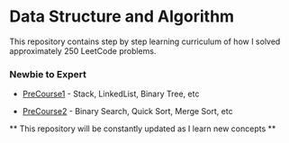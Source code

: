# Data Structure and Algorithm 

This repository contains step by step learning curriculum of how I solved approximately 250 LeetCode problems.

### Newbie to Expert

- [PreCourse1](https://github.com/karthikraja95/S30/tree/master/DSA/PreCourse1) - Stack, LinkedList, Binary Tree, etc

- [PreCourse2](https://github.com/karthikraja95/S30/tree/master/DSA/PreCourse2) - Binary Search, Quick Sort, Merge Sort, etc


** This repository will be constantly updated as I learn new concepts **